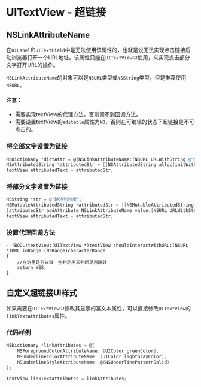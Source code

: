 # UITextView - 超链接

## NSLinkAttributeName
在`UILabel`和`UITextField`中是无法使用该属性的，也就是说无法实现点击链接启动浏览器打开一个URL地址。该属性只能在`UITextView`中使用，来实现点击部分文字打开URL的操作。

`NSLinkAttributeName`的对象可以是`NSURL`类型或`NSString`类型，但是推荐使用 `NSURL`。

#### 注意：
* 需要实现textView的代理方法，否则调不到回调方法。
* 需要设置textView的`editable`属性为`NO`，否则在可编辑的状态下超链接是不可点击的。

### 将全部文字设置为链接
```objective-c
NSDictionary *dictAttr = @{NSLinkAttributeName:[NSURL URLWithString:@"http://www.baidu.com"]};
NSAttributedString *attributedStr = [[NSAttributedString alloc]initWithString:@"百度" attributes:dictAttr];
textView.attributedText = attributedStr;
```

### 将部分文字设置为链接
```objective-c
NSString *str = @"跳转到百度";
NSMutableAttributedString *attributedStr = [[NSMutableAttributedString alloc] initWithString:str];
[attributedStr addAttribute:NSLinkAttributeName value:[NSURL URLWithString:@"http://www.baidu.com"] range:[str rangeOfString:@"百度"]];
textView.attributedText = attributedStr;
```
### 设置代理回调方法
```objetive-c
- (BOOL)textView:(UITextView *)textView shouldInteractWithURL:(NSURL *)URL inRange:(NSRange)characterRange
{
    //在这里是可以做一些判定用来判断是否跳转
    return YES;
}
```
## 自定义超链接UI样式
如果需要在`UITextView`中修改其显示的富文本属性，可以直接修改`UITextView`的`linkTextAttributes`属性。

### 代码样例
```objective-c
NSDictionary *linkAttributes = @{
    NSForegroundColorAttributeName: [UIColor greenColor],
    NSUnderlineColorAttributeName: [UIColor lightGrayColor],
    NSUnderlineStyleAttributeName: @(NSUnderlinePatternSolid)
};

textView.linkTextAttributes = linkAttributes; 
```